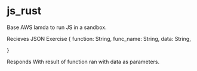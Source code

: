 # js_rust

Base AWS lamda to run JS in a sandbox. 

Recieves JSON
Exercise {
    function: String,
    func_name: String,
    data: String,

}

Responds 
With result of function ran with data as parameters. 
